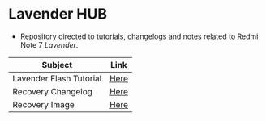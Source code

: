 # Lavender HUB

- Repository directed to tutorials, changelogs and notes related to Redmi Note 7 *Lavender*.

|Subject|Link|
|----|-----|
|Lavender Flash Tutorial|[Here](Lavender%20Flash%20Tutorial.md)|
|Recovery Changelog|[Here](recovery/Orangefox%20Recovery.md)|
|Recovery Image|[Here](recovery/OrangeFox-Unofficial-Lavender-4_19.img)|
